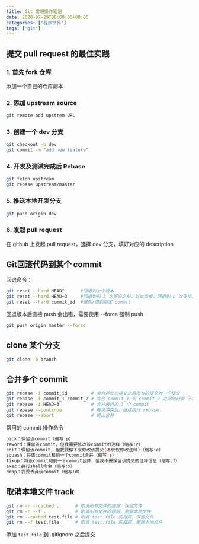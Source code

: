 ```yaml
---
title: Git 常用操作笔记
date: 2020-07-29T08:00:00+08:00
categories: ["程序世界"]
tags: ["git"]
---
```


## 提交 pull request 的最佳实践

### 1. 首先 fork 仓库

添加一个自己的仓库副本

### 2. 添加 upstream source

```bash
git remote add upstrem URL
```

### 3. 创建一个 dev 分支

```bash
git checkout -b dev
git commit -m "add new feature"
```

### 4. 开发及测试完成后 Rebase

```bash
git fetch upstream
git rebase upstream/master
```

### 5. 推送本地开发分支

```bash
git push origin dev
```

### 6. 发起 pull request

在 github 上发起 pull request，选择 dev 分支，填好对应的 description

## Git回滚代码到某个 commit

回退命令：

```bash
git reset --hard HEAD^      #回退到上个版本
git reset --hard HEAD~3     #回退到前 3 次提交之前，以此类推，回退到 n 次提交之前
git reset --hard commit_id  #退到/进到指定 commit
```

回退版本后直接 push 会出错，需要使用 --force 强制 push

```bash
git push origin master --force
```

## clone 某个分支

```bash
git clone -b branch
```

## 合并多个 commit

```bash
git rebase -i commit_id         # 会合并此次提交之后所有的提交为一个提交
git rebase -i commit_1 commit_2 # 会合 commit_1 到 commit_2 之间的记录 不包含 commit_1 包含 commit_2
git rebase -i HEAD~3            # 合并最近的 3 个 commit
git rebase --continue           # 解决冲突后，继续执行 rebase
git rebase --abort              # 终止合并
```

常用的 commit 操作命令

```bash
pick：保留该commit（缩写:p）
reword：保留该commit，但我需要修改该commit的注释（缩写:r）
edit：保留该commit, 但我要停下来修改该提交(不仅仅修改注释)（缩写:e）
squash：将该commit和前一个commit合并（缩写:s）
fixup：将该commit和前一个commit合并，但我不要保留该提交的注释信息（缩写:f）
exec：执行shell命令（缩写:x）
drop：我要丢弃该commit（缩写:d）
```

## 取消本地文件 track

```bash
git rm -r --cached .      # 取消所有文件的跟踪，保留文件
git rm -r --f .           # 取消所有文件的跟踪，删除本地文件
git rm --cached test.file # 取消 test.file 的跟踪，保留文件
git rm --f test.file      # 取消 test.file 的跟踪，删除本地文件
```

添加 `test.file` 到 .gitignore 之后提交
